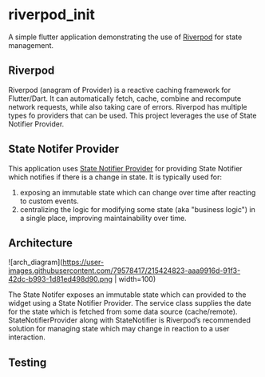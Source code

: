 # riverpod_init

A simple flutter application demonstrating the use of [Riverpod](https://docs-v2.riverpod.dev/) for state management.
## Riverpod 
Riverpod (anagram of Provider) is a reactive caching framework for Flutter/Dart. It can automatically fetch, cache, combine and recompute network requests, while also taking care of errors.
Riverpod has multiple types fo providers that can be used. This project leverages the use of State Notifier Provider.

## State Notifer Provider 
This application uses [State Notifier Provider](https://docs-v2.riverpod.dev/docs/providers/state_notifier_provider) for providing State Notifier which notifies if there is a change in state.
It is typically used for:
1. exposing an immutable state which can change over time after reacting to custom events.
2. centralizing the logic for modifying some state (aka "business logic") in a single place, improving maintainability over time.

## Architecture
![arch_diagram](https://user-images.githubusercontent.com/79578417/215424823-aaa9916d-91f3-42dc-b993-1d81ed498d90.png | width=100)

The State Notifer exposes an immutable state which can provided to the widget using a State Notifier Provider. The service class supplies the date for the state which is fetched from some data source (cache/remote). StateNotifierProvider along with StateNotifier is Riverpod’s recommended solution for managing state which may change in reaction to a user interaction.

## Testing 
